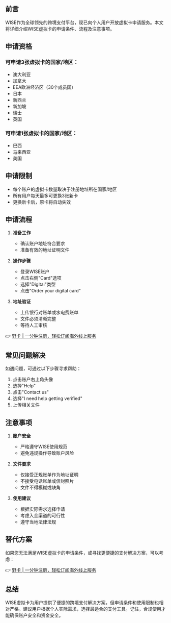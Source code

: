 ## **前言**

WISE作为全球领先的跨境支付平台，现已向个人用户开放虚拟卡申请服务。本文将详细介绍WISE虚拟卡的申请条件、流程及注意事项。

## **申请资格**

### **可申请3张虚拟卡的国家/地区：**
- 澳大利亚
- 加拿大
- EEA欧洲经济区（30个成员国）
- 日本
- 新西兰
- 新加坡
- 瑞士
- 英国

### **可申请1张虚拟卡的国家/地区：**
- 巴西
- 马来西亚
- 美国

## **申请限制**

- 每个账户的虚拟卡数量取决于注册地址所在国家/地区
- 所有用户每天最多可更换3张新卡
- 更换新卡后，原卡将自动失效

## **申请流程**

1. **准备工作**
   - 确认账户地址符合要求
   - 准备有效的地址证明文件

2. **操作步骤**
   - 登录WISE账户
   - 点击右侧"Card"选项
   - 选择"Digital"类型
   - 点击"Order your digital card"

3. **地址验证**
   - 上传银行对账单或水电费账单
   - 文件必须清晰完整
   - 等待人工审核

👉 [野卡 | 一分钟注册，轻松订阅海外线上服务](https://bit.ly/bewildcard)

## **常见问题解决**

如遇问题，可通过以下步骤寻求帮助：
1. 点击账户右上角头像
2. 选择"Help"
3. 点击"Contact us"
4. 选择"I need help getting verified"
5. 上传相关文件

## **注意事项**

1. **账户安全**
   - 严格遵守WISE使用规范
   - 避免违规操作导致账户风险

2. **文件要求**
   - 仅接受正规账单作为地址证明
   - 不接受电话账单或信封照片
   - 文件不得模糊或缺角

3. **使用建议**
   - 根据实际需求选择申请
   - 考虑入金渠道的可行性
   - 遵守当地法律法规

## **替代方案**

如果您无法满足WISE虚拟卡的申请条件，或寻找更便捷的支付解决方案，可以考虑：

👉 [野卡 | 一分钟注册，轻松订阅海外线上服务](https://bit.ly/bewildcard)

## **总结**

WISE虚拟卡为用户提供了便捷的跨境支付解决方案，但申请条件和使用限制也相对严格。建议用户根据个人实际需求，选择最适合的支付工具。记住，合规使用才能确保账户安全和资金安全。